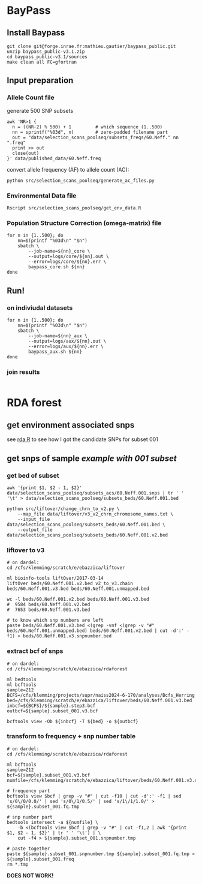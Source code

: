 # BayPass

## Install Baypass
```
git clone git@forge.inrae.fr:mathieu.gautier/baypass_public.git
unzip baypass_public-v3.1.zip
cd baypass_public-v3.1/sources
make clean all FC=gfortran
```
## Input preparation

### Allele Count file

generate 500 SNP subsets
```
awk 'NR>1 {
  n = ((NR-2) % 500) + 1         # which sequence (1..500)
  nn = sprintf("%03d", n)        # zero-padded filename part
  out = "data/selection_scans_poolseq/subsets_freqs/60.Neff." nn ".freq"
  print >> out
  close(out)
}' data/published_data/60.Neff.freq
```

convert allele frequency (AF) to allele count (AC):
```
python src/selection_scans_poolseq/generate_ac_files.py
```

### Environmental Data file

```
Rscript src/selection_scans_poolseq/get_env_data.R
```

### Population Structure Correction (omega-matrix) file

```
for n in {1..500}; do
    nn=$(printf "%03d\n" "$n")
    sbatch \
        --job-name=${nn}_core \
        --output=logs/core/${nn}.out \
        --error=logs/core/${nn}.err \
        baypass_core.sh ${nn}     
done
```

## Run!

### on indiviudal datasets

```
for n in {1..500}; do
    nn=$(printf "%03d\n" "$n")
    sbatch \
        --job-name=${nn}_aux \
        --output=logs/aux/${nn}.out \
        --error=logs/aux/${nn}.err \
        baypass_aux.sh ${nn}     
done
```

### join results

```
```

# RDA forest

## get environment associated snps

see [rda.R](src/selection_scans_poolseq/rda.R) to see how I got the candidate SNPs for subset 001

## get snps of sample *example with 001 subset*

### get bed of subset

```
awk '{print $1, $2 - 1, $2}' data/selection_scans_poolseq/subsets_acs/60.Neff.001.snps | tr ' ' '\t' > data/selection_scans_poolseq/subsets_beds/60.Neff.001.bed

python src/liftover/change_chrn_to_v2.py \
    --map_file data/liftover/v3_v2_chrn_chromosome_names.txt \
    --input_file data/selection_scans_poolseq/subsets_beds/60.Neff.001.bed \
    --output_file data/selection_scans_poolseq/subsets_beds/60.Neff.001.v2.bed
```

### liftover to v3

```
# on dardel:
cd /cfs/klemming/scratch/e/ebazzica/liftover

ml bioinfo-tools liftOver/2017-03-14
liftOver beds/60.Neff.001.v2.bed v2_to_v3.chain beds/60.Neff.001.v3.bed beds/60.Neff.001.unmapped.bed

wc -l beds/60.Neff.001.v2.bed beds/60.Neff.001.v3.bed
#  9584 beds/60.Neff.001.v2.bed
#  7653 beds/60.Neff.001.v3.bed

# to know which snp numbers are left
paste beds/60.Neff.001.v3.bed <(grep -vnf <(grep -v "#" beds/60.Neff.001.unmapped.bed) beds/60.Neff.001.v2.bed | cut -d':' -f1) > beds/60.Neff.001.v3.snpnumber.bed
```

### extract bcf of snps

```
# on dardel:
cd /cfs/klemming/scratch/e/ebazzica/rdaforest

ml bedtools
ml bcftools
sample=Z12
BCFS=/cfs/klemming/projects/supr/naiss2024-6-170/analyses/Bcfs_Herring
bed=/cfs/klemming/scratch/e/ebazzica/liftover/beds/60.Neff.001.v3.bed
inbcf=${BCFS}/${sample}.step3.bcf
outbcf=${sample}.subset_001.v3.bcf

bcftools view -Ob ${inbcf} -T ${bed} -o ${outbcf}
```

### transform to frequency + snp number table

```
# on dardel:
cd /cfs/klemming/scratch/e/ebazzica/rdaforest

ml bcftools
sample=Z12
bcf=${sample}.subset_001.v3.bcf
numfile=/cfs/klemming/scratch/e/ebazzica/liftover/beds/60.Neff.001.v3.snpnumber.bed

# frequency part
bcftools view $bcf | grep -v "#" | cut -f10 | cut -d':' -f1 | sed 's/0\/0/0.0/' | sed 's/0\/1/0.5/' | sed 's/1\/1/1.0/' > ${sample}.subset_001.fq.tmp

# snp number part
bedtools intersect -a ${numfile} \
    -b <(bcftools view $bcf | grep -v "#" | cut -f1,2 | awk '{print $1, $2 - 1, $2}' | tr ' ' '\t') | \
    cut -f4 > ${sample}.subset_001.snpnumber.tmp

# paste together
paste ${sample}.subset_001.snpnumber.tmp ${sample}.subset_001.fq.tmp > ${sample}.subset_001.freq
rm *.tmp
```
**DOES NOT WORK!**